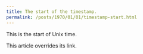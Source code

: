 ```yaml
---
title: The start of the timestamp.
permalink: /posts/1970/01/01/timestamp-start.html
---
```


This is the start of Unix time.

This article overrides its link.
